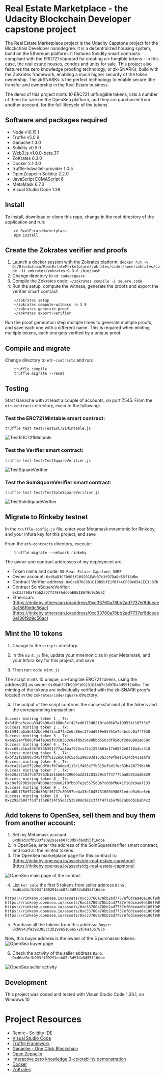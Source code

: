 # Real Estate Marketplace - the Udacity Blockchain Developer capstone project


The Real Estate Marketplace project is the Udacity Capstone project for the Blockchain Developer nanodegree. It is a decentralized housing system, build on the Ethereum platform. It features Solidity smart contracts compliant with the ERC721 standard for creating un-fungible tokens - in this case, the real estate houses, condos and units for sale. This project also features the zero knowledge proofing technology, or zk-SNARKs, build with the ZoKrates framework, enabling a much higher security of the token ownership. The zkSNARKs is the perfect technology to enable secure title transfer and ownership in the Real Estate business.

The demo of this project mints 10 ERC721 unfungible tokens, lists a number of them for sale on the OpenSea platform, and they are purchased from another account, for the full lifecycle of the tokens.

## Software and packages required

- Node v10.15.1
- Truffle v5.0.9
- Ganache 1.3.0
- Solidity v0.5.0
- Web3.js v1.0.0-beta.37
- ZoKrates 0.3.0
- Docker 2.1.0.0
- truffle-hdwallet-provider 1.0.5
- OpenZeppelin Solidity 2.2.0
- JavaScript ECMAScript 6
- MetaMask 6.7.3
- Visual Studio Code 1.36

## Install

To install, download or clone this repo, change in the root directory of the application and run:

```
    cd RealEstateMarketplace
    npm install
```

## Create the Zokrates verifier and proofs

1. Launch a docker session with the Zokrates platform:
`docker run -v D:/Blockchain/RealEstateMarketplace/zokrates/code:/home/zokrates/code -ti zokrates/zokrates:0.3.0 /bin/bash`
2. Change directory to `cd code/square`
3. Compile the Zokrates code:
`~/zokrates compile -i square.code`
4. Run the setup, compute the witness, generate the proofs and export the verifier smart contract:
```
    ~/zokrates setup
    ~/zokrates compute-witness -a 3 9
    ~/zokrates generate-proof
    ~/zokrates export-verifier
```
Run the proof generation step multiple times to generate multiple proofs, and save each one with a different name.
This is required when minting multiple tokens, each one gets verified by a unique proof.

## Compile and migrate

Change directory to `eth-contracts` and  run:

```
    truffle compile
    truffle migrate --reset
```

## Testing

Start Ganache with at least a couple of accounts, on port 7545.
From the `eth-contracts` directory, execute the following:

### Test the ERC721Mintable smart contract:

`truffle test test/TestERC721Mintable.js`

![TestERC721Mintable](images/TestERC721Mintable_2.png)


### Test the Verifier smart contract:

`truffle test test/TestSquareVerifier.js`

![TestSquareVerifier](images/TestSquareVerifier_2.png)


### Test the SolnSquareVerifier smart contract:

`truffle test test/TestSolnSquareVerifier.js`

![TestSolnSquareVerifier](images/TestSolnSquareVerifier_2.png)


## Migrate to Rinkeby testnet

In the `truffle-config.js` file, enter your Metamask mnemonic for Rinkeby, and your Infura key for this project, and save

From the `eth-contracts` directory, execute:

```
    truffle migrate --network rinkeby
```

The owner and contract addresses of my deployment are:

- Token name and code:          `DG Real Estate Capstone`, `DGRE`
- Owner account:                `0xd6aD3CFb903f109291EAb07c3d97Da8d55f16dbe`
- Contract Verifier address:    `0x0ce97bC8b1C1885bfE1f0f4cCF69e0542EC3c87D`
- Contract SolnSquareVerifier:  `0xC33760a78bb2aD7737EF6dceaE0E186f9d9c56aC`
- Etherscan: [https://rinkeby.etherscan.io/address/0xc33760a78bb2ad7737ef6dceae0e186f9d9c56ac](https://rinkeby.etherscan.io/address/0xc33760a78bb2ad7737ef6dceae0e186f9d9c56ac)


## Mint the 10 tokens

1. Change to the `scripts` directory.
2. In the `mint.js` file, update your mnemonic as in your Metamask, and your Infura key for this project, and save.

3. Then run:
```node mint.js```

The script mints 10 unique, un-fungible ERC721 tokens, using the address[0] as owner `0xd6aD3CFb903f109291EAb07c3d97Da8d55f16dbe`
The minting of the tokens are individually verified with the zk-SNARK proofs located in the `zokrates/code/square` directory.

4. The output of the script confirms the successful mint of the tokens and the corresponding transaction:
```
Success minting token 1 , Tx: 0x6d1bbc5ceea3349498ad1800e5cf425ed6173d6210fad06b7a199534f167f3e7
Success minting token 2 , Tx: 0xf594ca5a0e152bde9df3ac874a2e6c86ec37edd9f9e85761e7a4bcbc0a7f7930
Success minting token 3 , Tx: 0xea52a4fb803fa4fa3e9f03c8363c8efd935490bbd5503df05d0f20e6992e059c
Success minting token 4 , Tx: 0xcc69c41ba836f6736391277aa1baf523caf2e1255601e17e6532e0210a3cc318
Success minting token 5 , Tx: 0xbf32f2ab007d45ffdf0122e50a0c52d1298693d153a3c49fbe11434db411eafa
Success minting token 6 , Tx: 0xdca2e1ac5f22be8df8cfb7a0ded113c1f495e7fb815ef9d1fec63b42b779bcbb
Success minting token 7 , Tx: 0x620a271837d872963b1e1b664d3960ba2d31203529c5ff47f7caa8b853ad6829
Success minting token 8 , Tx: 0xc0ef979b5e9ef4b008cc08e62f0fbb07e2e5575d0b7c00bfb841f18dc9aa7133
Success minting token 9 , Tx: 0xad0b175d9742dd308f36717c80397be4a33e1045731689b98031edcd9a5ce6eb
Success minting token 10 , Tx: 0x2292d59dffbdf1f586f34f55e5c53590dc982c3fff477a5a7807ab0d51bab4c2
```

## Add tokens to OpenSea, sell them and buy them from another account:

1. Set my Metamask account: `0xd6ad3cfb903f109291eab07c3d97da8d55f16dbe`
2. In OpenSea, enter the address of the SolnSquareVerifier smart contract, and load all the minted tokens.
3. The OpenSea marketplace page for this contract is:
    [https://rinkeby.opensea.io/assets/dg-real-estate-capstone](https://rinkeby.opensea.io/assets/dg-real-estate-capstone)

![OpenSea main page of the contact](images/OpenSea-DG-REC-2.png)

4. List `For sale` the first 5 tokens from seller address `DanG: 0xd6ad3cfb903f109291eab07c3d97da8d55f16dbe`
```
https://rinkeby.opensea.io/assets/0xc33760a78bb2ad7737ef6dceae0e186f9d9c56ac/1
https://rinkeby.opensea.io/assets/0xc33760a78bb2ad7737ef6dceae0e186f9d9c56ac/2
https://rinkeby.opensea.io/assets/0xc33760a78bb2ad7737ef6dceae0e186f9d9c56ac/3
https://rinkeby.opensea.io/assets/0xc33760a78bb2ad7737ef6dceae0e186f9d9c56ac/4
https://rinkeby.opensea.io/assets/0xc33760a78bb2ad7737ef6dceae0e186f9d9c56ac/5
```
5. Purchase all the tokens from this address:
`Buyer: 0xb0943fe392385cc3b198e5166e572b76aa35787b`

Now, this buyer address is the owner of the 5 purchased tokens:
![OpenSea buyer page](images/OpenSea_all_owner.png)

6. Check the activity of the seller address `DanG: 0xd6ad3cfb903f109291eab07c3d97da8d55f16dbe`

![OpenSea seller activity](images/OpenSea_all_seller.png)


## Development

This project was coded and tested with Visual Studio Code 1.36.1, on Windows 10

# Project Resources

* [Remix - Solidity IDE](https://remix.ethereum.org/)
* [Visual Studio Code](https://code.visualstudio.com/)
* [Truffle Framework](https://truffleframework.com/)
* [Ganache - One Click Blockchain](https://truffleframework.com/ganache)
* [Open Zeppelin ](https://openzeppelin.org/)
* [Interactive zero knowledge 3-colorability demonstration](http://web.mit.edu/~ezyang/Public/graph/svg.html)
* [Docker](https://docs.docker.com/install/)
* [ZoKrates](https://github.com/Zokrates/ZoKrates)
